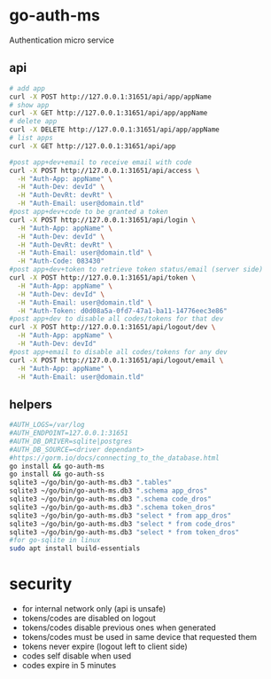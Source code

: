 # go-auth-ms

Authentication micro service

## api

```bash
# add app
curl -X POST http://127.0.0.1:31651/api/app/appName
# show app
curl -X GET http://127.0.0.1:31651/api/app/appName
# delete app
curl -X DELETE http://127.0.0.1:31651/api/app/appName
# list apps
curl -X GET http://127.0.0.1:31651/api/app

#post app+dev+email to receive email with code
curl -X POST http://127.0.0.1:31651/api/access \
  -H "Auth-App: appName" \
  -H "Auth-Dev: devId" \
  -H "Auth-DevRt: devRt" \
  -H "Auth-Email: user@domain.tld"
#post app+dev+code to be granted a token
curl -X POST http://127.0.0.1:31651/api/login \
  -H "Auth-App: appName" \
  -H "Auth-Dev: devId" \
  -H "Auth-DevRt: devRt" \
  -H "Auth-Email: user@domain.tld" \
  -H "Auth-Code: 083430"
#post app+dev+token to retrieve token status/email (server side)
curl -X POST http://127.0.0.1:31651/api/token \
  -H "Auth-App: appName" \
  -H "Auth-Dev: devId" \
  -H "Auth-Email: user@domain.tld" \
  -H "Auth-Token: d0d08a5a-0fd7-47a1-ba11-14776eec3e86"
#post app+dev to disable all codes/tokens for that dev
curl -X POST http://127.0.0.1:31651/api/logout/dev \
  -H "Auth-App: appName" \
  -H "Auth-Dev: devId"
#post app+email to disable all codes/tokens for any dev
curl -X POST http://127.0.0.1:31651/api/logout/email \
  -H "Auth-App: appName" \
  -H "Auth-Email: user@domain.tld"
```

## helpers

```bash
#AUTH_LOGS=/var/log
#AUTH_ENDPOINT=127.0.0.1:31651
#AUTH_DB_DRIVER=sqlite|postgres
#AUTH_DB_SOURCE=<driver dependant>
#https://gorm.io/docs/connecting_to_the_database.html
go install && go-auth-ms
go install && go-auth-ss
sqlite3 ~/go/bin/go-auth-ms.db3 ".tables"
sqlite3 ~/go/bin/go-auth-ms.db3 ".schema app_dros"
sqlite3 ~/go/bin/go-auth-ms.db3 ".schema code_dros"
sqlite3 ~/go/bin/go-auth-ms.db3 ".schema token_dros"
sqlite3 ~/go/bin/go-auth-ms.db3 "select * from app_dros"
sqlite3 ~/go/bin/go-auth-ms.db3 "select * from code_dros"
sqlite3 ~/go/bin/go-auth-ms.db3 "select * from token_dros"
#for go-sqlite in linux
sudo apt install build-essentials
```

# security

- for internal network only (api is unsafe)
- tokens/codes are disabled on logout
- tokens/codes disable previous ones when generated
- tokens/codes must be used in same device that requested them
- tokens never expire (logout left to client side)
- codes self disable when used
- codes expire in 5 minutes
